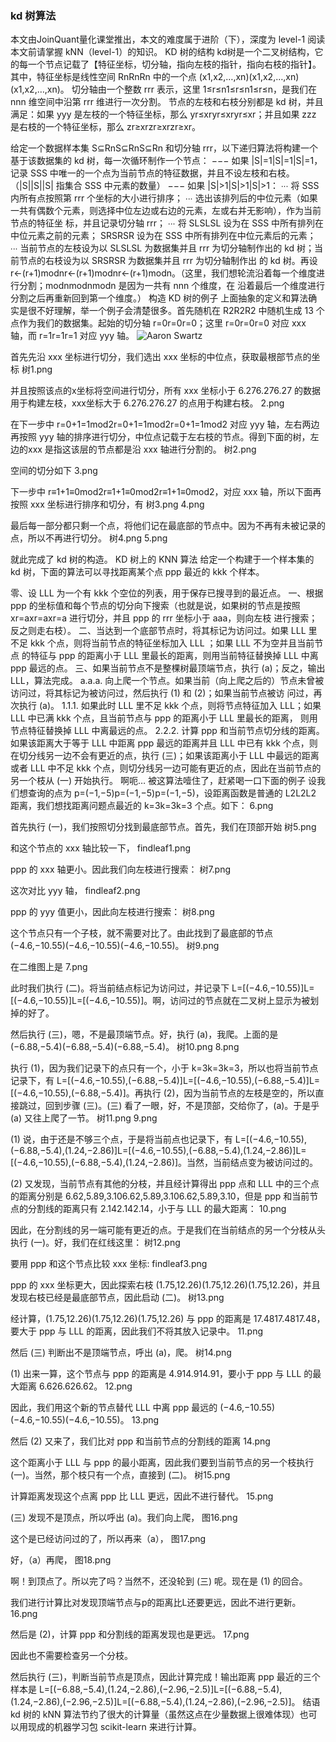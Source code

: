 ### kd 树算法

本文由JoinQuant量化课堂推出，本文的难度属于进阶（下），深度为 level-1
阅读本文前请掌握 kNN（level-1）的知识。
KD 树的结构
kd树是一个二叉树结构，它的每一个节点记载了【特征坐标，切分轴，指向左枝的指针，指向右枝的指针】。
其中，特征坐标是线性空间 RnRnRn 中的一个点 (x1,x2,…,xn)(x1,x2,…,xn)(x1,x2,…,xn)。
切分轴由一个整数 rrr 表示，这里 1≤r≤n1≤r≤n1≤r≤n，是我们在 nnn 维空间中沿第 rrr 维进行一次分割。
节点的左枝和右枝分别都是 kd 树，并且满足：如果 yyy 是左枝的一个特征坐标，那么 yr≤xryr≤xryr≤xr；并且如果 zzz 是右枝的一个特征坐标，那么 zr≥xrzr≥xrzr≥xr。

给定一个数据样本集 S⊆RnS⊆RnS⊆Rn 和切分轴 rrr，以下递归算法将构建一个基于该数据集的 kd 树，每一次循环制作一个节点：
−−− 如果 |S|=1|S|=1|S|=1，记录 SSS 中唯一的一个点为当前节点的特征数据，并且不设左枝和右枝。（|S||S||S| 指集合 SSS 中元素的数量）
−−− 如果 |S|>1|S|>1|S|>1：
∙∙∙ 将 SSS 内所有点按照第 rrr 个坐标的大小进行排序；
∙∙∙ 选出该排列后的中位元素（如果一共有偶数个元素，则选择中位左边或右边的元素，左或右并无影响），作为当前节点的特征坐         标，并且记录切分轴 rrr；
∙∙∙ 将 SLSLSL 设为在 SSS 中所有排列在中位元素之前的元素； SRSRSR 设为在 SSS 中所有排列在中位元素后的元素；
∙∙∙ 当前节点的左枝设为以 SLSLSL 为数据集并且 rrr 为切分轴制作出的 kd 树；当前节点的右枝设为以 SRSRSR 为数据集并且 rrr 为切分轴制作出         的 kd 树。再设 r←(r+1)modnr←(r+1)modnr←(r+1)modn。（这里，我们想轮流沿着每一个维度进行分割；modnmodnmodn 是因为一共有 nnn 个维度，在         沿着最后一个维度进行分割之后再重新回到第一个维度。）
构造 KD 树的例子
上面抽象的定义和算法确实是很不好理解，举一个例子会清楚很多。首先随机在 R2R2R2 中随机生成 13 个点作为我们的数据集。起始的切分轴 r=0r=0r=0；这里 r=0r=0r=0 对应 xxx 轴，而 r=1r=1r=1 对应 yyy 轴。
![Aaron Swartz](https://image.joinquant.com/9e6b366ad5cea5d1e9ba095742f73915)

首先先沿 xxx 坐标进行切分，我们选出 xxx 坐标的中位点，获取最根部节点的坐标
树1.png

并且按照该点的x坐标将空间进行切分，所有 xxx 坐标小于 6.276.276.27 的数据用于构建左枝，xxx坐标大于 6.276.276.27 的点用于构建右枝。
2.png

在下一步中 r=0+1=1mod2r=0+1=1mod2r=0+1=1mod2 对应 yyy 轴，左右两边再按照 yyy 轴的排序进行切分，中位点记载于左右枝的节点。得到下面的树，左边的xxx 是指这该层的节点都是沿 xxx 轴进行分割的。
树2.png

空间的切分如下
3.png

下一步中 r≡1+1≡0mod2r≡1+1≡0mod2r≡1+1≡0mod2，对应 xxx 轴，所以下面再按照 xxx 坐标进行排序和切分，有
树3.png
4.png

最后每一部分都只剩一个点，将他们记在最底部的节点中。因为不再有未被记录的点，所以不再进行切分。
树4.png
5.png

就此完成了 kd 树的构造。
KD 树上的 KNN 算法
给定一个构建于一个样本集的 kd 树，下面的算法可以寻找距离某个点 ppp 最近的 kkk 个样本。

零、设 LLL 为一个有 kkk 个空位的列表，用于保存已搜寻到的最近点。
一、根据 ppp 的坐标值和每个节点的切分向下搜索（也就是说，如果树的节点是按照 xr=axr=axr=a 进行切分，并且 ppp 的 rrr 坐标小于 aaa，则向左枝                  进行搜索；反之则走右枝）。
二、当达到一个底部节点时，将其标记为访问过。如果 LLL 里不足 kkk 个点，则将当前节点的特征坐标加入 LLL ；如果 LLL 不为空并且当前节点                  的特征与 ppp 的距离小于 LLL 里最长的距离，则用当前特征替换掉 LLL 中离 ppp 最远的点。
三、如果当前节点不是整棵树最顶端节点，执行 (a)；反之，输出 LLL，算法完成。
a.a.a. 向上爬一个节点。如果当前（向上爬之后的）节点未曾被访问过，将其标记为被访问过，然后执行 (1) 和 (2)；如果当前节点被访            问过，再次执行 (a)。
1.1.1. 如果此时 LLL 里不足 kkk 个点，则将节点特征加入 LLL；如果 LLL 中已满 kkk 个点，且当前节点与 ppp 的距离小于 LLL 里最长的距离，            则用节点特征替换掉 LLL 中离最远的点。
2.2.2. 计算 ppp 和当前节点切分线的距离。如果该距离大于等于 LLL 中距离 ppp 最远的距离并且 LLL 中已有 kkk 个点，则在切分线另一边不会有更近的点，执行             (三)；如果该距离小于 LLL 中最远的距离或者 LLL 中不足 kkk 个点，则切分线另一边可能有更近的点，因此在当前节点的另一个枝从 (一) 开始执行。
啊呃… 被这算法噎住了，赶紧喝一口下面的例子
设我们想查询的点为 p=(−1,−5)p=(−1,−5)p=(−1,−5)，设距离函数是普通的 L2L2L2 距离，我们想找距离问题点最近的 k=3k=3k=3 个点。如下：
6.png

首先执行 (一)，我们按照切分找到最底部节点。首先，我们在顶部开始
树5.png

和这个节点的 xxx 轴比较一下，
findleaf1.png

ppp 的 xxx 轴更小。因此我们向左枝进行搜索：
树7.png

这次对比 yyy 轴，
findleaf2.png

ppp 的 yyy 值更小，因此向左枝进行搜索：
树8.png

这个节点只有一个子枝，就不需要对比了。由此找到了最底部的节点 (−4.6,−10.55)(−4.6,−10.55)(−4.6,−10.55)。
树9.png

在二维图上是
7.png

此时我们执行 (二)。将当前结点标记为访问过，并记录下 L=[(−4.6,−10.55)]L=[(−4.6,−10.55)]L=[(−4.6,−10.55)]。啊，访问过的节点就在二叉树上显示为被划掉的好了。

然后执行 (三)，嗯，不是最顶端节点。好，执行 (a)，我爬。上面的是 (−6.88,−5.4)(−6.88,−5.4)(−6.88,−5.4)。
树10.png
8.png

执行 (1)，因为我们记录下的点只有一个，小于 k=3k=3k=3，所以也将当前节点记录下，有 L=[(−4.6,−10.55),(−6.88,−5.4)]L=[(−4.6,−10.55),(−6.88,−5.4)]L=[(−4.6,−10.55),(−6.88,−5.4)]。再执行 (2)，因为当前节点的左枝是空的，所以直接跳过，回到步骤 (三)。(三) 看了一眼，好，不是顶部，交给你了，(a)。于是乎 (a) 又往上爬了一节。
树11.png
9.png

(1) 说，由于还是不够三个点，于是将当前点也记录下，有 L=[(−4.6,−10.55),(−6.88,−5.4),(1.24,−2.86)]L=[(−4.6,−10.55),(−6.88,−5.4),(1.24,−2.86)]L=[(−4.6,−10.55),(−6.88,−5.4),(1.24,−2.86)]。当然，当前结点变为被访问过的。

(2) 又发现，当前节点有其他的分枝，并且经计算得出 ppp 点和 LLL 中的三个点的距离分别是 6.62,5.89,3.106.62,5.89,3.106.62,5.89,3.10，但是 ppp 和当前节点的分割线的距离只有 2.142.142.14，小于与 LLL 的最大距离：
10.png

因此，在分割线的另一端可能有更近的点。于是我们在当前结点的另一个分枝从头执行 (一)。好，我们在红线这里：
树12.png

要用 ppp 和这个节点比较 xxx 坐标:
findleaf3.png

ppp 的 xxx 坐标更大，因此探索右枝 (1.75,12.26)(1.75,12.26)(1.75,12.26)，并且发现右枝已经是最底部节点，因此启动 (二)。
树13.png

经计算，(1.75,12.26)(1.75,12.26)(1.75,12.26) 与 ppp 的距离是 17.4817.4817.48，要大于 ppp 与 LLL 的距离，因此我们不将其放入记录中。
11.png

然后 (三) 判断出不是顶端节点，呼出 (a)，爬。
树14.png

(1) 出来一算，这个节点与 ppp 的距离是 4.914.914.91，要小于 ppp 与 LLL 的最大距离 6.626.626.62。
12.png

因此，我们用这个新的节点替代 LLL 中离 ppp 最远的 (−4.6,−10.55)(−4.6,−10.55)(−4.6,−10.55)。
13.png

然后 (2) 又来了，我们比对 ppp 和当前节点的分割线的距离
14.png

这个距离小于 LLL 与 ppp 的最小距离，因此我们要到当前节点的另一个枝执行 (一)。当然，那个枝只有一个点，直接到 (二)。
树15.png

计算距离发现这个点离 ppp 比 LLL 更远，因此不进行替代。
15.png

(三) 发现不是顶点，所以呼出 (a)。我们向上爬，
图16.png

这个是已经访问过的了，所以再来（a），
图17.png

好，（a）再爬，
图18.png

啊！到顶点了。所以完了吗？当然不，还没轮到 (三) 呢。现在是 (1) 的回合。

我们进行计算比对发现顶端节点与p的距离比L还要更远，因此不进行更新。
16.png

然后是 (2)，计算 ppp 和分割线的距离发现也是更远。
17.png

因此也不需要检查另一个分枝。

然后执行 (三)，判断当前节点是顶点，因此计算完成！输出距离 ppp 最近的三个样本是 L=[(−6.88,−5.4),(1.24,−2.86),(−2.96,−2.5)]L=[(−6.88,−5.4),(1.24,−2.86),(−2.96,−2.5)]L=[(−6.88,−5.4),(1.24,−2.86),(−2.96,−2.5)]。
结语
kd 树的 kNN 算法节约了很大的计算量（虽然这点在少量数据上很难体现）也可以用现成的机器学习包 scikit-learn 来进行计算。
